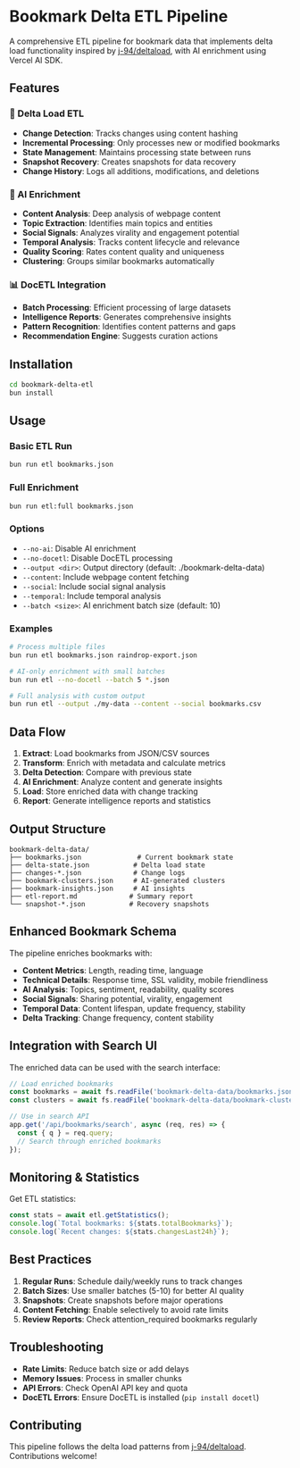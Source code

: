 # Bookmark Delta ETL Pipeline

A comprehensive ETL pipeline for bookmark data that implements delta load functionality inspired by [j-94/deltaload](https://github.com/j-94/deltaload), with AI enrichment using Vercel AI SDK.

## Features

### 🔄 Delta Load ETL
- **Change Detection**: Tracks changes using content hashing
- **Incremental Processing**: Only processes new or modified bookmarks
- **State Management**: Maintains processing state between runs
- **Snapshot Recovery**: Creates snapshots for data recovery
- **Change History**: Logs all additions, modifications, and deletions

### 🤖 AI Enrichment
- **Content Analysis**: Deep analysis of webpage content
- **Topic Extraction**: Identifies main topics and entities
- **Social Signals**: Analyzes virality and engagement potential
- **Temporal Analysis**: Tracks content lifecycle and relevance
- **Quality Scoring**: Rates content quality and uniqueness
- **Clustering**: Groups similar bookmarks automatically

### 📊 DocETL Integration
- **Batch Processing**: Efficient processing of large datasets
- **Intelligence Reports**: Generates comprehensive insights
- **Pattern Recognition**: Identifies content patterns and gaps
- **Recommendation Engine**: Suggests curation actions

## Installation

```bash
cd bookmark-delta-etl
bun install
```

## Usage

### Basic ETL Run
```bash
bun run etl bookmarks.json
```

### Full Enrichment
```bash
bun run etl:full bookmarks.json
```

### Options
- `--no-ai`: Disable AI enrichment
- `--no-docetl`: Disable DocETL processing
- `--output <dir>`: Output directory (default: ./bookmark-delta-data)
- `--content`: Include webpage content fetching
- `--social`: Include social signal analysis
- `--temporal`: Include temporal analysis
- `--batch <size>`: AI enrichment batch size (default: 10)

### Examples
```bash
# Process multiple files
bun run etl bookmarks.json raindrop-export.json

# AI-only enrichment with small batches
bun run etl --no-docetl --batch 5 *.json

# Full analysis with custom output
bun run etl --output ./my-data --content --social bookmarks.csv
```

## Data Flow

1. **Extract**: Load bookmarks from JSON/CSV sources
2. **Transform**: Enrich with metadata and calculate metrics
3. **Delta Detection**: Compare with previous state
4. **AI Enrichment**: Analyze content and generate insights
5. **Load**: Store enriched data with change tracking
6. **Report**: Generate intelligence reports and statistics

## Output Structure

```
bookmark-delta-data/
├── bookmarks.json              # Current bookmark state
├── delta-state.json           # Delta load state
├── changes-*.json             # Change logs
├── bookmark-clusters.json     # AI-generated clusters
├── bookmark-insights.json     # AI insights
├── etl-report.md             # Summary report
└── snapshot-*.json           # Recovery snapshots
```

## Enhanced Bookmark Schema

The pipeline enriches bookmarks with:

- **Content Metrics**: Length, reading time, language
- **Technical Details**: Response time, SSL validity, mobile friendliness
- **AI Analysis**: Topics, sentiment, readability, quality scores
- **Social Signals**: Sharing potential, virality, engagement
- **Temporal Data**: Content lifespan, update frequency, stability
- **Delta Tracking**: Change frequency, content stability

## Integration with Search UI

The enriched data can be used with the search interface:

```typescript
// Load enriched bookmarks
const bookmarks = await fs.readFile('bookmark-delta-data/bookmarks.json');
const clusters = await fs.readFile('bookmark-delta-data/bookmark-clusters.json');

// Use in search API
app.get('/api/bookmarks/search', async (req, res) => {
  const { q } = req.query;
  // Search through enriched bookmarks
});
```

## Monitoring & Statistics

Get ETL statistics:
```typescript
const stats = await etl.getStatistics();
console.log(`Total bookmarks: ${stats.totalBookmarks}`);
console.log(`Recent changes: ${stats.changesLast24h}`);
```

## Best Practices

1. **Regular Runs**: Schedule daily/weekly runs to track changes
2. **Batch Sizes**: Use smaller batches (5-10) for better AI quality
3. **Snapshots**: Create snapshots before major operations
4. **Content Fetching**: Enable selectively to avoid rate limits
5. **Review Reports**: Check attention_required bookmarks regularly

## Troubleshooting

- **Rate Limits**: Reduce batch size or add delays
- **Memory Issues**: Process in smaller chunks
- **API Errors**: Check OpenAI API key and quota
- **DocETL Errors**: Ensure DocETL is installed (`pip install docetl`)

## Contributing

This pipeline follows the delta load patterns from [j-94/deltaload](https://github.com/j-94/deltaload). Contributions welcome!